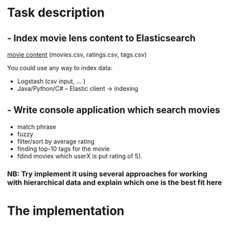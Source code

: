 # Task description

## - Index movie lens content to Elasticsearch
[movie content](https://files.grouplens.org/datasets/movielens/ml-25m-README.html) (movies.csv, ratings.csv, tags.csv)

You could use any way to index data:
- Logstash (csv input, ... )
- Java/Python/C# – Elastic client -> indexing

## - Write console application which search movies

- match phrase
- fuzzy
- filter/sort by average rating
- finding top-10 tags for the movie
- fdind movies which userX is put rating of 5).

### NB: Try implement it using several approaches for working with hierarchical data and explain which one is the best fit here

# The implementation

